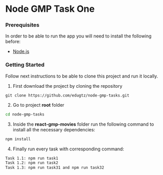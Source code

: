# Node GMP Task One

### Prerequisites

In order to be able to run the app you will need to install the following before:

- [Node.js](https://nodejs.org/en/)

### Getting Started

Follow next instructions to be able to clone this project and run it locally.

1. First download the project by cloning the repository

```
git clone https://github.com/edugtz/node-gmp-tasks.git
```

2. Go to project **root** folder

```bash
cd node-gmp-tasks
```

3. Inside the **react-gmp-movies** folder run the following command to install all the necessary dependencies:

```bash
npm install
```

4. Finally run every task with corresponding command:

```bash
Task 1.1: npm run task1
Task 1.2: npm run task2
Task 1.3: npm run task31 and npm run task32
```

